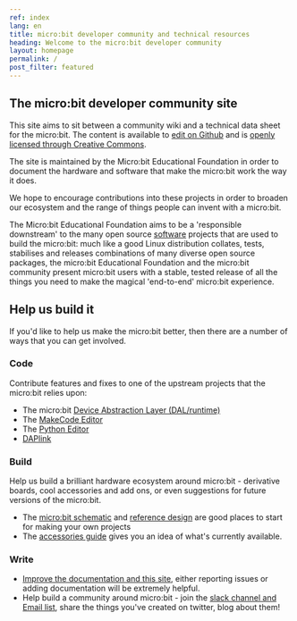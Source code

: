 ```yaml
---
ref: index
lang: en
title: micro:bit developer community and technical resources
heading: Welcome to the micro:bit developer community
layout: homepage
permalink: /
post_filter: featured
---
```


## The micro:bit developer community site

This site aims to sit between a community wiki and a technical data sheet for the micro:bit.
The content is available to [edit on Github](http://github.com/microbit-foundation/dev-docs) and is [openly licensed through Creative Commons](https://github.com/microbit-foundation/dev-docs/blob/master/LICENSE.MD).

The site is maintained by the Micro:bit Educational Foundation in order to document the hardware and software that make the micro:bit work the way it does.

We hope to encourage contributions into these projects in order to broaden our ecosystem and the range of things people can invent with a micro:bit.

The Micro:bit Educational Foundation aims to be a 'responsible downstream' to the many open source [software](https://tech.microbit.org/software/) projects that are used to build the micro:bit:  much like a good Linux distribution collates, tests, stabilises and releases combinations of many diverse open source packages, the micro:bit Educational Foundation and the micro:bit community present micro:bit users with a stable, tested release of all the things you need to make the magical 'end-to-end' micro:bit experience.

## Help us build it

If you'd like to help us make the micro:bit better, then there are a number of ways that you can get involved.

### Code
Contribute features and fixes to one of the upstream projects that the micro:bit relies upon:
  * The micro:bit [Device Abstraction Layer (DAL/runtime)](https://lancaster-university.github.io/microbit-docs/)
  * The [MakeCode Editor](https://github.com/microsoft/pxt-microbit)
  * The [Python Editor](https://github.com/bbcmicrobit/PythonEditor)
  * [DAPlink](https://github.com/ARMmbed/DAPLink)

### Build
Help us build a brilliant hardware ecosystem around micro:bit - derivative boards, cool accessories and add ons, or even suggestions for future versions of the micro:bit.
  * The [micro:bit schematic](/hardware/schematic/) and [reference design](/hardware/reference-design) are good places to start for making your own projects
  * The [accessories guide](https://microbit.org/buy/accessories/) gives you an idea of what's currently available.

### Write
  * [Improve the documentation and this site](https://github.com/microbit-foundation/dev-docs), either reporting issues or adding documentation will be extremely helpful.
  * Help build a community around micro:bit - join the [slack channel and Email list](/community/), share the things you've created on twitter, blog about them!
